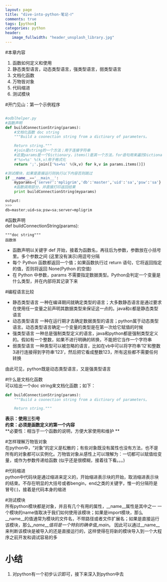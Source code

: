 ```yaml
---
layout: page
title: "dive-into-python-笔记-Ⅰ"
comments: true
tags: [python]
categories: python
header:
   image_fullwidth: "header_unsplash_library.jpg"
---
```


#本章内容  
1. 函数如何定义和使用
2. 静态类型语言，动态类型语言，强类型语言，弱类型语言
3. 文档化函数
4. 万物皆对象
5. 代码缩进
6. 测试模块   

#开门见山：第一个示例程序
```python

#odblhelper.py
#函数声明
def buildConnectionString(params): 
	#文档化函数 doc string
    """Build a coonection string from a dictinary of parameters。

    Return string."""
    #join是string的一个方法；用于连接字符串
    #这里params是一个Dictionary，items()是其一个方法，for语句用来遍历Dictionary每个键值对
    #'%s=%s' %(k,v)用于格式化
    return ';'.join(['%s=%s' %(k,v) for k,v in params.items()])

#测试模块，如果是直接运行则执行以下内容否则跳过
if __name__=='__main__':
    myparams={'server':'mpligrim','db':'master','uid':'sa','psw':'sa'}
    #函数调用部分，并直接打印返回结果
    print buildConnectionString(myparams)

output:
>>> 
db=master;uid=sa;psw=sa;server=mpligrim
``` 

#函数声明  
def buildConnectionString(params): 

    """doc string"""
    函数体
    
+ 函数声明以关键字 def 开始，接着为函数名，再往后为参数，参数放在小括号里。多个参数之间 (这里没有演示)用逗号分隔
+ 每个 Python 函数都返回一个值；如果函数执行过 return 语句，它将返回指定的值，否则将返回 None(Python 的空值)
+ 在 Python 中参数，params 不需要指定数据类型。Python会判定一个变量是什么类型，并在内部将其记录下来

#编程语言比较
+ 静态类型语言
一种在编译期间就确定类型的语言；大多数静态语言是通过要求在使用任一变量之前声明其数据类型来保证这一点的。java和c都是静态类型语言
+ 动态类型语言
一种在运行期才去确定数据类型的语言；python属于动态类型语言。动态类型语言确定一个变量的类型是在第一次给它赋值的时候
+ 强类型语言
一种总是强制类型定义的语言，java和python都是强制类型定义的。假如有一个整数，如果不进行明确的转换，不能把它当作一个字符串
+ 弱类型语言
一种类型可以被忽略的语言，比如在vb中可以将字符串‘12’和整数3进行连接得到字符串‘123’，然后把它看成整数123，所有这些都不需要任何转换

由此可见，python既是动态类型语言，又是强类型语言


#什么是文档化函数  
可以给出一个doc string来文档化函数；如下：

```python
def buildConnectionString(params): 
    """Build a coonection string from a dictinary of parameters。

    Return string."""
``` 
**表示：使用三引号**  
**约束：必须是函数定义的第一个内容**   
**必要性：相当于一个函数的说明，方便大家使用和维护 **  

#怎样理解万物皆对象  
在python中，“对象”的定义是松散的；有些对象既没有属性也没有方法，也不是所有的对象都可以实例化。万物皆对象从感性上可以理解为：一切都可以赋值给变量，或作为参数传递给函数
(似乎还是很模糊，接着往下看。。。)

#代码缩进  
python中代码块是通过缩进来定义的，开始缩进表示块的开始，取消缩进表示块的结束。不存在明显的大括号或者bengin，end之类的关键字，惟一的分隔符是冒号(:)，接着是代码本身的缩进

#测试模块  
所有python模块都是对象，并且有几个有用的属性，\__name__属性是其中之一
一个模块的name值取决于我们如何使用该模块；如果是import模块，那么\__name__的值通常为模块的文件名，不带路径或者文件扩展名；如果是直接运行该模块，那么\__name__值将是一个特别的确幸值\__main__。
因此可以通过\__name__来判断该模块是被导入的还是直接运行的，这样使得在将新的模块导入到一个大程序之前开发和调试容易的多

# 小结  
1. 对python有一个初步认识即可，接下来深入到python中去



